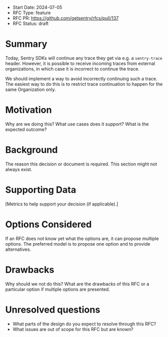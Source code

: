 - Start Date: 2024-07-05
- RFC Type: feature
- RFC PR: https://github.com/getsentry/rfcs/pull/137
- RFC Status: draft

# Summary

Today, Sentry SDKs will continue any trace they get via e.g. a `sentry-trace` header. However, it is possible to receive incoming traces from external organizations, in which case it is incorrect to continue the trace.

We should implement a way to avoid incorrectly continuing such a trace. The easiest way to do this is to restrict trace continuation to happen for the same Organization only.

# Motivation

Why are we doing this? What use cases does it support? What is the expected outcome?

# Background

The reason this decision or document is required. This section might not always exist.

# Supporting Data

[Metrics to help support your decision (if applicable).]

# Options Considered

If an RFC does not know yet what the options are, it can propose multiple options. The
preferred model is to propose one option and to provide alternatives.

# Drawbacks

Why should we not do this? What are the drawbacks of this RFC or a particular option if
multiple options are presented.

# Unresolved questions

- What parts of the design do you expect to resolve through this RFC?
- What issues are out of scope for this RFC but are known?
